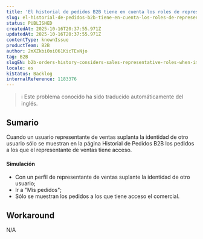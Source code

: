 ```yaml
---
title: 'El historial de pedidos B2B tiene en cuenta los roles de representante de ventas al suplantar a un usuario'
slug: el-historial-de-pedidos-b2b-tiene-en-cuenta-los-roles-de-representante-de-ventas-al-suplantar-a-un-usuario
status: PUBLISHED
createdAt: 2025-10-16T20:37:55.971Z
updatedAt: 2025-10-16T20:37:55.971Z
contentType: knownIssue
productTeam: B2B
author: 2mXZkbi0oi061KicTExNjo
tag: B2B
slugEN: b2b-orders-history-considers-sales-representative-roles-when-impersonating-an-user
locale: es
kiStatus: Backlog
internalReference: 1183376
---
```


>ℹ️ Este problema conocido ha sido traducido automáticamente del inglés.

## Sumario


Cuando un usuario representante de ventas suplanta la identidad de otro usuario sólo se muestran en la página Historial de Pedidos B2B los pedidos a los que el representante de ventas tiene acceso.


#### Simulación



- Con un perfil de representante de ventas suplante la identidad de otro usuario;
- Ir a "Mis pedidos";
- Sólo se muestran los pedidos a los que tiene acceso el comercial.

## Workaround


N/A


